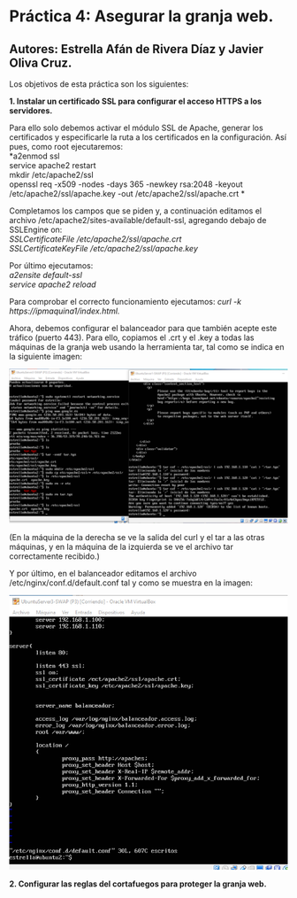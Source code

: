 # Práctica 4: Asegurar la granja web.
## Autores: Estrella Afán de Rivera Díaz y Javier Oliva Cruz.


Los objetivos de esta práctica son los siguientes: 

**1. Instalar un certificado SSL para configurar el acceso HTTPS a los servidores.**

Para ello solo debemos activar el módulo SSL de Apache, generar los certificados y especificarle la ruta a los certificados en la 
configuración. Así pues, como root ejecutaremos:  
*a2enmod ssl  
service apache2 restart  
mkdir /etc/apache2/ssl  
openssl req -x509 -nodes -days 365 -newkey rsa:2048 -keyout /etc/apache2/ssl/apache.key -out /etc/apache2/ssl/apache.crt  *

Completamos los campos que se piden y, a continuación editamos el archivo /etc/apache2/sites-available/default-ssl, agregando
debajo de SSLEngine on:  
*SSLCertificateFile /etc/apache2/ssl/apache.crt  
SSLCertificateKeyFile /etc/apache2/ssl/apache.key*  
 
Por último ejecutamos:  
*a2ensite default-ssl  
service apache2 reload*

Para comprobar el correcto funcionamiento ejecutamos: *curl -k https://ipmaquina1/index.html.*  

Ahora, debemos configurar el balanceador para que también acepte este tráfico (puerto 443). Para
ello, copiamos el .crt y el .key a todas las máquinas de la granja web usando la herramienta tar, tal como se indica en la siguiente imagen:

![img](https://github.com/estrella415/SWAP/blob/master/Practica4/1.png)

(En la máquina de la derecha se ve la salida del curl y el tar a las otras máquinas, y en la máquina de la izquierda se ve el archivo tar correctamente recibido.)

Y por último, en el balanceador editamos el archivo /etc/nginx/conf.d/default.conf tal y como se muestra en la imagen:

![img](https://github.com/estrella415/SWAP/blob/master/Practica4/2.png)



**2. Configurar las reglas del cortafuegos para proteger la granja web.**

